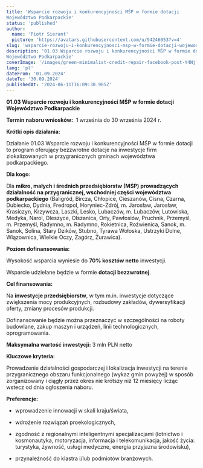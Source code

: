 ```yaml
---
title: 'Wsparcie rozwoju i konkurencyjności MŚP w formie dotacji 
Województwo Podkarpackie'
status: 'published'
author:
  name: 'Piotr Sierant'
  picture: 'https://avatars.githubusercontent.com/u/94246053?v=4'
slug: 'wsparcie-rozwoju-i-konkurencyjnosci-msp-w-formie-dotacji-wojewodztwo-podkarpackie'
description: '01.03 Wsparcie rozwoju i konkurencyjności MŚP w formie dotacji 
Województwo Podkarpackie'
coverImage: '/images/green-minimalist-credit-repair-facebook-post-Y4Nj.png'
lang: 'pl'
dateFrom: '01.09.2024'
dateTo: '30.09.2024'
publishedAt: '2024-06-11T16:09:30.905Z'
---
```


**01.03 Wsparcie rozwoju i konkurencyjności MŚP w formie dotacji \
Województwo Podkarpackie**

**Termin naboru wniosków:**  1 września do 30 września 2024 r.

**Krótki opis działania:**

Działanie 01.03 Wsparcie rozwoju i konkurencyjności MŚP w formie dotacji to program oferujący bezzwrotne dotacje na inwestycje firm zlokalizowanych w przygranicznych gminach województwa podkarpackiego. 

**Dla kogo:**

Dla **mikro, małych i średnich przedsiębiorstw (MŚP) prowadzących działalność na przygranicznej, wschodniej części** **województwa podkarpackiego** (Baligród, Bircza, Chłopice, Cieszanów, Cisna, Czarna, Dubiecko, Dydnia, Fredropol, Horyniec-Zdrój, m. Jarosław, Jarosław, Krasiczyn, Krzywcza, Laszki, Lesko, Lubaczów, m. Lubaczów, Lutowiska, Medyka, Narol, Oleszyce, Olszanica, Orły, Pawłosiów, Pruchnik, Przemyśl, m. Przemyśl, Radymno, m. Radymno, Rokietnica, Roźwienica, Sanok, m. Sanok, Solina, Stary Dzików, Stubno, Tyrawa Wołoska, Ustrzyki Dolne, Wiązownica, Wielkie Oczy, Zagórz, Żurawica).

**Poziom dofinansowania:**

Wysokość wsparcia wyniesie do **70% kosztów netto** inwestycji.

Wsparcie udzielane będzie w formie **dotacji bezzwrotnej**.

**Cel finansowania:**

Na **inwestycje przedsiębiorstw**, w tym m.in. inwestycje dotyczące zwiększenia mocy produkcyjnych, rozbudowy zakładów, dywersyfikacji oferty, zmiany procesów produkcji.

Dofinansowanie będzie można przeznaczyć w szczególności na roboty budowlane, zakup maszyn i urządzeń, linii technologicznych, oprogramowania.

**Maksymalna wartość inwestycji:** 3 mln PLN netto

**Kluczowe kryteria:**

Prowadzenie działalności gospodarczej i lokalizacja inwestycji na terenie przygranicznego obszaru funkcjonalnego (wykaz gmin powyżej) w sposób zorganizowany i ciągły przez okres nie krótszy niż 12 miesięcy licząc wstecz od dnia ogłoszenia naboru.

**Preferencje:**

- wprowadzenie innowacji w skali kraju/świata,

- wdrożenie rozwiązań proekologicznych,

- zgodność z regionalnymi inteligentnymi specjalizacjami (lotnictwo i kosmonautyka, motoryzacja, informacja i telekomunikacja, jakość życia: turystyka, żywność, usługi medyczne, energia przyjazna środowisku),

- przynależność do klastra i/lub podmiotów branżowych.